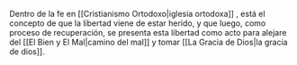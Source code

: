 Dentro de la fe en [[Cristianismo Ortodoxo|iglesia ortodoxa]] , está el concepto de que la libertad viene de estar herido, y que luego, como proceso de recuperación, se presenta esta libertad como acto para alejare del [[El Bien y El Mal|camino del mal]]  y tomar [[La Gracia de Dios|la gracia de dios]]. 